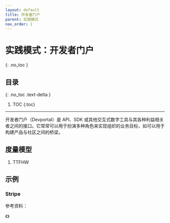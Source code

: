 ```yaml
---
layout: default
title: 开发者门户
parent: 实践模式
nav_order: 1
---
```


# 实践模式：开发者门户
{: .no_toc }

## 目录
{: .no_toc .text-delta }

1. TOC
{:toc}

---

开发者门户（Devportal）是 API、SDK 或其他交互式数字工具与其各种利益相关者之间的接口。它常常可以用于扮演多种角色来实现组织的业务目标，如可以用于构建产品与社区之间的桥梁。 


## 度量模型

1. TTFHW

## 示例


### Stripe




参考资料：

《》